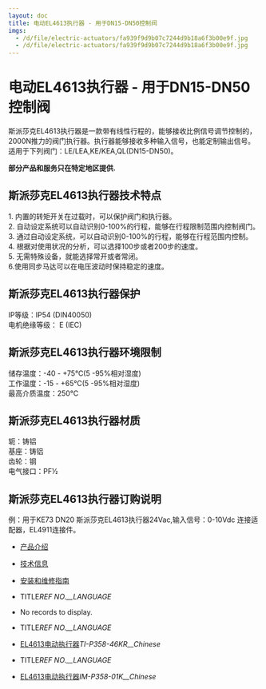 ```yaml
---
layout: doc
title: 电动EL4613执行器 - 用于DN15-DN50控制阀
imgs:
  - /d/file/electric-actuators/fa939f9d9b07c7244d9b18a6f3b00e9f.jpg
  - /d/file/electric-actuators/fa939f9d9b07c7244d9b18a6f3b00e9f.jpg
---
```


# 电动EL4613执行器 - 用于DN15-DN50控制阀

斯派莎克EL4613执行器是一款带有线性行程的，能够接收比例信号调节控制的，2000N推力的阀门执行器。执行器能够接收多种输入信号，也能定制输出信号。适用于下列阀门：LE/LEA,KE/KEA,QL(DN15-DN50)。

**部分产品和服务只在特定地区提供.**

## 斯派莎克EL4613执行器技术特点

1\. 内置的转矩开关在过载时，可以保护阀门和执行器。  
2\. 自动设定系统可以自动识别0-100%的行程，能够在行程限制范围内控制阀门。  
3\. 通过自动设定系统，可以自动识别0-100%的行程，能够在行程范围内控制。  
4\. 根据对使用状况的分析，可以选择100步或者200步的速度。  
5\. 无需特殊设备，就能选择常开或者常闭。  
6.使用同步马达可以在电压波动时保持稳定的速度。

## 斯派莎克EL4613执行器保护

IP等级：IP54 (DIN40050)  
电机绝缘等级： E (IEC)

## 斯派莎克EL4613执行器环境限制

储存温度：-40 - +75℃(5 -95%相对湿度)  
工作温度：-15 - +65℃(5 -95%相对湿度)  
最高介质温度：250℃

## 斯派莎克EL4613执行器材质

轭：铸铝  
基座：铸铝  
齿轮：钢  
电气接口：PF½

## 斯派莎克EL4613执行器订购说明

例：用于KE73 DN20 斯派莎克EL4613执行器24Vac,输入信号：0-10Vdc 连接适配器，EL4911连接件。

- [产品介绍](<javascript:navactive(1);>)
- [技术信息](<javascript:navactive(2);>)
- [安装和维修指南](<javascript:navactive(3);>)

- TITLE*REF NO.\_\_LANGUAGE*
- No records to display.

- TITLE*REF NO.\_\_LANGUAGE*
- [EL4613电动执行器](/d/pdf/TI-P358-46KR-EL4600%20系列%20电动执行器%20-%20用于DN15-DN50控制阀.pdf)_TI-P358-46KR\_\_Chinese_

- TITLE*REF NO.\_\_LANGUAGE*
- [EL4613电动执行器](/d/pdf/IM-P358-01K-EL4600电动执行器.pdf)_IM-P358-01K\_\_Chinese_
